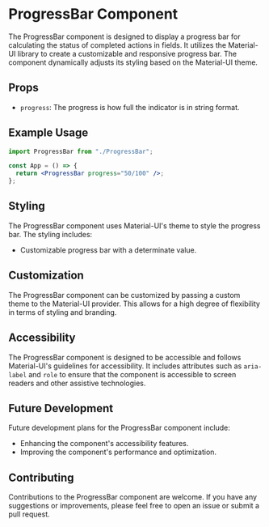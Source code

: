 # ProgressBar Component

The ProgressBar component is designed to display a progress bar for calculating the status of completed actions in fields. It utilizes the Material-UI library to create a customizable and responsive progress bar. The component dynamically adjusts its styling based on the Material-UI theme.

## Props

- `progress`: The progress is how full the indicator is in string format.

## Example Usage

```jsx
import ProgressBar from "./ProgressBar";

const App = () => {
  return <ProgressBar progress="50/100" />;
};
```

## Styling

The ProgressBar component uses Material-UI's theme to style the progress bar. The styling includes:

- Customizable progress bar with a determinate value.

## Customization

The ProgressBar component can be customized by passing a custom theme to the Material-UI provider. This allows for a high degree of flexibility in terms of styling and branding.

## Accessibility

The ProgressBar component is designed to be accessible and follows Material-UI's guidelines for accessibility. It includes attributes such as `aria-label` and `role` to ensure that the component is accessible to screen readers and other assistive technologies.

## Future Development

Future development plans for the ProgressBar component include:

- Enhancing the component's accessibility features.
- Improving the component's performance and optimization.

## Contributing

Contributions to the ProgressBar component are welcome. If you have any suggestions or improvements, please feel free to open an issue or submit a pull request.
